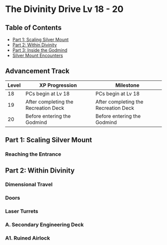 # The Divinity Drive Lv 18 - 20

## Table of Contents

- [Part 1: Scaling Silver Mount](#part-1-scaling-silver-mount)
- [Part 2: Within Divinity](#part-2-within-divinity)
- [Part 3: Inside the Godmind](#part-3-inside-the-godmind)
- [Silver Mount Encounters](#silver-mount-encounters)

## Advancement Track

Level | XP Progression                       | Milestone
------|--------------------------------------|-------------------------------------
18    | PCs begin at Lv 18                   | PCs begin at Lv 18
19    | After completing the Recreation Deck | After completing the Recreation Deck
20    | Before entering the Godmind          | Before entering the Godmind

## Part 1: Scaling Silver Mount

### Reaching the Entrance

## Part 2: Within Divinity

### Dimensional Travel

### Doors

### Laser Turrets

### A. Secondary Engineering Deck

### A1. Ruined Airlock

